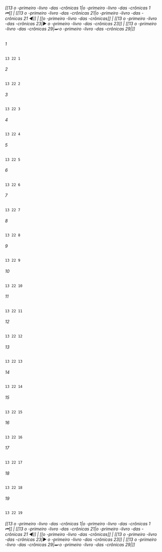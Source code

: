 
###### [[13 o -primeiro -livro -das -crônicas 1|o -primeiro -livro -das -crônicas 1 ⏮]] | [[13 o -primeiro -livro -das -crônicas 21|o -primeiro -livro -das -crônicas 21 ◀]] | [[o -primeiro -livro -das -crônicas]] | [[13 o -primeiro -livro -das -crônicas 23|▶ o -primeiro -livro -das -crônicas 23]] | [[13 o -primeiro -livro -das -crônicas 29|⏭ o -primeiro -livro -das -crônicas 29|]]

###### 1
``` verse
13 22 1 
```
###### 2
``` verse
13 22 2 
```
###### 3
``` verse
13 22 3 
```
###### 4
``` verse
13 22 4 
```
###### 5
``` verse
13 22 5 
```
###### 6
``` verse
13 22 6 
```
###### 7
``` verse
13 22 7 
```
###### 8
``` verse
13 22 8 
```
###### 9
``` verse
13 22 9 
```
###### 10
``` verse
13 22 10 
```
###### 11
``` verse
13 22 11 
```
###### 12
``` verse
13 22 12 
```
###### 13
``` verse
13 22 13 
```
###### 14
``` verse
13 22 14 
```
###### 15
``` verse
13 22 15 
```
###### 16
``` verse
13 22 16 
```
###### 17
``` verse
13 22 17 
```
###### 18
``` verse
13 22 18 
```
###### 19
``` verse
13 22 19 
```

###### [[13 o -primeiro -livro -das -crônicas 1|o -primeiro -livro -das -crônicas 1 ⏮]] | [[13 o -primeiro -livro -das -crônicas 21|o -primeiro -livro -das -crônicas 21 ◀]] | [[o -primeiro -livro -das -crônicas]] | [[13 o -primeiro -livro -das -crônicas 23|▶ o -primeiro -livro -das -crônicas 23]] | [[13 o -primeiro -livro -das -crônicas 29|⏭ o -primeiro -livro -das -crônicas 29|]]

